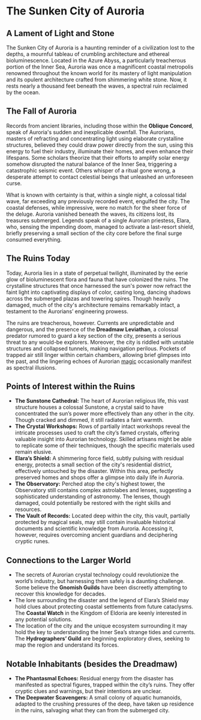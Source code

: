 # The Sunken City of Auroria

## A Lament of Light and Stone

The Sunken City of Auroria is a haunting reminder of a civilization lost to the depths, a mournful tableau of crumbling architecture and ethereal bioluminescence. Located in the Azure Abyss, a particularly treacherous portion of the Inner Sea, Auroria was once a magnificent coastal metropolis renowned throughout the known world for its mastery of light manipulation and its opulent architecture crafted from shimmering white stone. Now, it rests nearly a thousand feet beneath the waves, a spectral ruin reclaimed by the ocean.

## The Fall of Auroria

Records from ancient libraries, including those within the **Oblique Concord**, speak of Auroria's sudden and inexplicable downfall. The Aurorians, masters of refracting and concentrating light using elaborate crystalline structures, believed they could draw power directly from the sun, using this energy to fuel their industry, illuminate their homes, and even enhance their lifespans. Some scholars theorize that their efforts to amplify solar energy somehow disrupted the natural balance of the Inner Sea, triggering a catastrophic seismic event. Others whisper of a ritual gone wrong, a desperate attempt to contact celestial beings that unleashed an unforeseen curse.

What is known with certainty is that, within a single night, a colossal tidal wave, far exceeding any previously recorded event, engulfed the city. The coastal defenses, while impressive, were no match for the sheer force of the deluge.  Auroria vanished beneath the waves, its citizens lost, its treasures submerged. Legends speak of a single Aurorian priestess, Elara, who, sensing the impending doom, managed to activate a last-resort shield, briefly preserving a small section of the city core before the final surge consumed everything.

## The Ruins Today

Today, Auroria lies in a state of perpetual twilight, illuminated by the eerie glow of bioluminescent flora and fauna that have colonized the ruins. The crystalline structures that once harnessed the sun's power now refract the faint light into captivating displays of color, casting long, dancing shadows across the submerged plazas and towering spires. Though heavily damaged, much of the city's architecture remains remarkably intact, a testament to the Aurorians’ engineering prowess.

The ruins are treacherous, however. Currents are unpredictable and dangerous, and the presence of the **Dreadmaw Leviathan**, a colossal predator rumored to guard a key section of the city, presents a serious threat to any would-be explorers. Moreover, the city is riddled with unstable structures and collapsed tunnels, making navigation perilous.  Pockets of trapped air still linger within certain chambers, allowing brief glimpses into the past, and the lingering echoes of Aurorian [magic](/structure/mechanic/magic.md) occasionally manifest as spectral illusions.

## Points of Interest within the Ruins

*   **The Sunstone Cathedral:** The heart of Aurorian religious life, this vast structure houses a colossal Sunstone, a crystal said to have concentrated the sun’s power more effectively than any other in the city. Though cracked and dimmed, it still radiates a faint warmth.
*   **The Crystal Workshops:** Rows of partially intact workshops reveal the intricate processes used to craft the city’s famed crystals, offering valuable insight into Aurorian technology. Skilled artisans might be able to replicate some of their techniques, though the specific materials used remain elusive.
*   **Elara’s Shield:** A shimmering force field, subtly pulsing with residual energy, protects a small section of the city's residential district, effectively untouched by the disaster. Within this area, perfectly preserved homes and shops offer a glimpse into daily life in Auroria.
*   **The Observatory:** Perched atop the city's highest tower, the Observatory still contains complex astrolabes and lenses, suggesting a sophisticated understanding of astronomy.  The lenses, though damaged, could potentially be restored with the right skills and resources.
*   **The Vault of Records:** Located deep within the city, this vault, partially protected by magical seals, may still contain invaluable historical documents and scientific knowledge from Auroria. Accessing it, however, requires overcoming ancient guardians and deciphering cryptic runes.

## Connections to the Larger World

*   The secrets of Aurorian crystal technology could revolutionize the world’s industry, but harnessing them safely is a daunting challenge. Some believe the **Gnomish Guilds** have been discreetly attempting to recover this knowledge for decades.
*   The lore surrounding the disaster and the legend of Elara’s Shield may hold clues about protecting coastal settlements from future cataclysms. The **Coastal Watch** in the Kingdom of Eldoria are keenly interested in any potential solutions.
*   The location of the city and the unique ecosystem surrounding it may hold the key to understanding the Inner Sea’s strange tides and currents. The **Hydrographers’ Guild** are beginning exploratory dives, seeking to map the region and understand its forces.

## Notable Inhabitants (besides the Dreadmaw)

*   **The Phantasmal Echoes:** Residual energy from the disaster has manifested as spectral figures, trapped within the city’s ruins. They offer cryptic clues and warnings, but their intentions are unclear. 
*   **The Deepwater Scavengers:** A small colony of aquatic humanoids, adapted to the crushing pressures of the deep, have taken up residence in the ruins, salvaging what they can from the submerged city.
